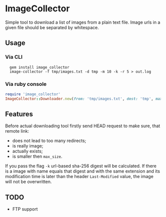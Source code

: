 # ImageCollector

Simple tool to download a list of images from a plain text file. Image urls in a given file should be separated by whitespace.


## Usage
### Via CLI
```shell
  gem install image_collector
  image-collector -f tmp/images.txt -d tmp -m 10 -k -r 5 > out.log
```

### Via ruby console
```rb
require 'image_collector'
ImageCollector::Downloader.new(from: 'tmp/images.txt', dest: 'tmp', max_size: '10', keep: true, max_redirects: 5).download
```

## Features

Before actual downloading tool firstly send HEAD request to make sure, that remote link:
* does not lead to too many redirects;
* is really image; 
* actually exists; 
* is smaller then `max_size`.

If you pass the flag `-k` url-based sha-256 digest will be calculated. If there is a image with name equals that digest and with the same extension and its modification time is later than the header `Last-Modified` value, the image will not be overwritten.

## TODO
* FTP support